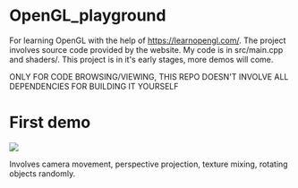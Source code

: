 # OpenGL_playground
For learning OpenGL with the help of https://learnopengl.com/. The project involves source code provided by the website. My code is in src/main.cpp and shaders/. This project is in it's early stages, more demos will come.

ONLY FOR CODE BROWSING/VIEWING, THIS REPO DOESN'T INVOLVE ALL DEPENDENCIES FOR BUILDING IT YOURSELF

# First demo
![](https://github.com/Willecode/OpenGL_playground/blob/300d6c4c5e4c979e3984dc671672613facb80b16/movement_demo.gif)

Involves camera movement, perspective projection, texture mixing, rotating objects randomly.
